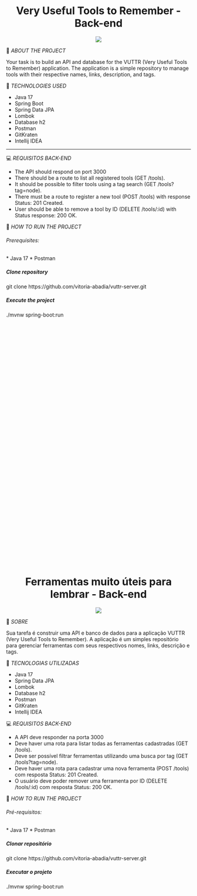 <h1 align="center"> Very Useful Tools to Remember - Back-end</h1>
<p align="center">
<img loading="lazy" src="http://img.shields.io/static/v1?label=STATUS&message=EM%20DEVELOPMENT&color=GREEN&style=for-the-badge"/>
</p>

🧐 *ABOUT THE PROJECT*

Your task is to build an API and database for the VUTTR (Very Useful Tools to Remember) application. The application is a simple repository to manage tools with their respective names,
links, description, and tags.

🧰 *TECHNOLOGIES USED*

* Java 17 
* Spring Boot
* Spring Data JPA
* Lombok
* Database h2
* Postman
* GitKraten
* Intellij IDEA
---
💻 *REQUISITOS BACK-END*

* The API should respond on port 3000
* There should be a route to list all registered tools (GET /tools).
* It should be possible to filter tools using a tag search (GET /tools?tag=node).
* There must be a route to register a new tool (POST /tools) with response Status: 201 Created.
* User should be able to remove a tool by ID (DELETE /tools/:id) with Status response: 200 OK.

🚩 *HOW TO RUN THE PROJECT*

<h6>Prerequisites: </h6>
* Java 17
* Postman

<h5>Clone repository</h5>
git clone https://github.com/vitoria-abadia/vuttr-server.git

<h5>Execute the project</h5>
./mvnw spring-boot:run
  <br>
  <br>
  <br>
  <br>
  <br>
  <br>
  <br>
  <br>
  <br>
  <br>
  <br>
  <br>
  <br>
  <br>
  <br>
  <br>
  <br>
  <br>
  <br>
  <br>
  <br>
  <br>
  <br>
  <br>
  <br>
  <br>
  <br>
  <br>
  <br>
  <br>
  <br>
  <br>
  <br>
  <br>
  <br>
  <br>
  <br>
  <br>
  <br>
  <br>
<h1 align="center"> Ferramentas muito úteis para lembrar - Back-end</h1>
<p align="center">
<img loading="lazy" src="http://img.shields.io/static/v1?label=STATUS&message=EM%20DESENVOLVIMENTO&color=GREEN&style=for-the-badge"/>
</p>

🧐 *SOBRE*

Sua tarefa é construir uma API e banco de dados para a aplicação VUTTR (Very Useful Tools to Remember). A aplicação é um simples repositório para gerenciar ferramentas com seus respectivos nomes, links, descrição e tags.

🧰 *TECNOLOGIAS UTILIZADAS*
* Java 17
* Spring Data JPA
* Lombok
* Database h2
* Postman
* GitKraten
* Intellij IDEA

💻 *REQUISITOS BACK-END*

* A API deve responder na porta 3000
* Deve haver uma rota para listar todas as ferramentas cadastradas (GET /tools).
* Deve ser possível filtrar ferramentas utilizando uma busca por tag (GET /tools?tag=node).
* Deve haver uma rota para cadastrar uma nova ferramenta (POST /tools) com resposta Status: 201 Created. 
* O usuário deve poder remover uma ferramenta por ID (DELETE /tools/:id) com resposta Status: 200 OK.


🚩 *HOW TO RUN THE PROJECT*

<h6>Pré-requisitos: </h6>
* Java 17
* Postman

<h5>Clonar repositório</h5>
git clone https://github.com/vitoria-abadia/vuttr-server.git

<h5>Executar o projeto</h5>
./mvnw spring-boot:run
